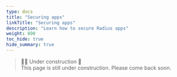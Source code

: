 ```yaml
---
type: docs
title: "Securing apps"
linkTitle: "Securing apps"
description: "Learn how to secure Radius apps"
weight: 800
toc_hide: true
hide_summary: true
---
```


> 👷‍♂️ Under construction 🚧 <br>
This page is still under construction. Please come back soon.